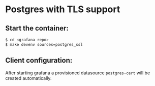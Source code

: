# Postgres with TLS support

## Start the container:
```bash
$ cd <grafana repo>
$ make devenv sources=postgres_ssl
```

## Client configuration:
After starting grafana a provisioned datasource `postgres-cert` will be created automatically.
